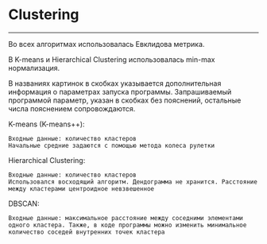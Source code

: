 # Clustering
-------------

Во всех алгоритмах использовалась Евклидова метрика.

В K-means и Hierarchical Clustering использовалась min-max нормализация.

В названиях картинок в скобках указывается дополнительная информация о параметрах запуска программы. Запрашиваемый программой параметр, указан в скобках без пояснений, остальные числа пояснением сопровождаются.

K-means (K-means++):

    Входные данные: количество кластеров
    Начальные средние задаются с помощью метода колеса рулетки

Hierarchical Clustering:

    Входные данные: количество кластеров
    Использовался восходящий алгоритм. Дендограмма не хранится. Расстояние между кластерами центроидное невзвешенное

DBSCAN:

    Входные данные: максимальное расстояние между соседними элементами одного кластера. Также, в коде программы можно изменить минимальное количество соседей внутренних точек кластера
